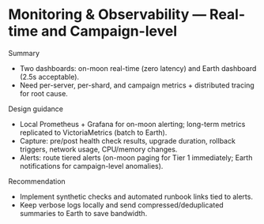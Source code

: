 # Monitoring & Observability — Real-time and Campaign-level

Summary
- Two dashboards: on-moon real-time (zero latency) and Earth dashboard (2.5s acceptable).
- Need per-server, per-shard, and campaign metrics + distributed tracing for root cause.

Design guidance
- Local Prometheus + Grafana for on-moon alerting; long-term metrics replicated to VictoriaMetrics (batch to Earth).
- Capture: pre/post health check results, upgrade duration, rollback triggers, network usage, CPU/memory changes.
- Alerts: route tiered alerts (on-moon paging for Tier 1 immediately; Earth notifications for campaign-level anomalies).

Recommendation
- Implement synthetic checks and automated runbook links tied to alerts.
- Keep verbose logs locally and send compressed/deduplicated summaries to Earth to save bandwidth.
